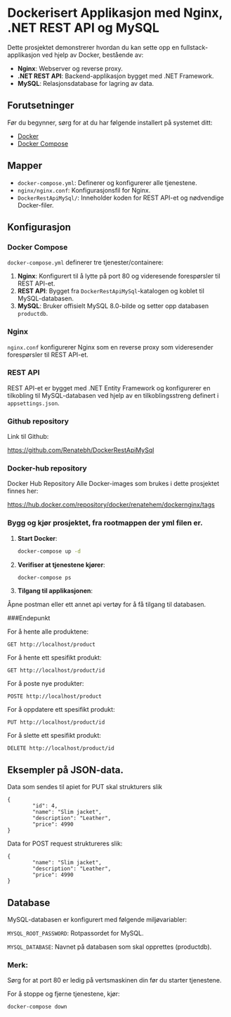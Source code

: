 ﻿# Dockerisert Applikasjon med Nginx, .NET REST API og MySQL

Dette prosjektet demonstrerer hvordan du kan sette opp en fullstack-applikasjon ved hjelp av Docker, bestående av:

- **Nginx**: Webserver og reverse proxy.
- **.NET REST API**: Backend-applikasjon bygget med .NET Framework.
- **MySQL**: Relasjonsdatabase for lagring av data.

## Forutsetninger

Før du begynner, sørg for at du har følgende installert på systemet ditt:

- [Docker](https://docs.docker.com/get-docker/)
- [Docker Compose](https://docs.docker.com/compose/install/)



## Mapper

- `docker-compose.yml`: Definerer og konfigurerer alle tjenestene.
- `nginx/nginx.conf`: Konfigurasjonsfil for Nginx.
- `DockerRestApiMySql/`: Inneholder koden for REST API-et og nødvendige Docker-filer.

## Konfigurasjon

### Docker Compose


`docker-compose.yml` definerer tre tjenester/containere:

1. **Nginx**: Konfigurert til å lytte på port 80 og videresende forespørsler til REST API-et.
2. **REST API**: Bygget fra `DockerRestApiMySql`-katalogen og koblet til MySQL-databasen.
3. **MySQL**: Bruker offisielt MySQL 8.0-bilde og setter opp databasen `productdb`.

### Nginx

`nginx.conf` konfigurerer Nginx som en reverse proxy som videresender forespørsler til REST API-et.

### REST API

REST API-et er bygget med .NET Entity Framework og konfigurerer en tilkobling til MySQL-databasen ved hjelp av en tilkoblingsstreng definert i `appsettings.json`.
### Github repository

Link til Github: 

https://github.com/Renatebh/DockerRestApiMySql

### Docker-hub repository

Docker Hub Repository
Alle Docker-images som brukes i dette prosjektet finnes her:

https://hub.docker.com/repository/docker/renatehem/dockernginx/tags


### Bygg og kjør prosjektet, fra rootmappen der yml filen er.

1. **Start Docker**:

   ```bash
   docker-compose up -d
2. **Verifiser at tjenestene kjører**:

   ```bash
   docker-compose ps
3. **Tilgang til applikasjonen**:

Åpne postman eller ett annet api vertøy for å få tilgang til databasen.

###Endepunkt

For å hente alle produktene:
````
GET http://localhost/product
````
For å hente ett spesifikt produkt:
````
GET http://localhost/product/id
````
For å poste nye produkter:
````
POSTE http://localhost/product
````
For å oppdatere ett spesifikt produkt:
````
PUT http://localhost/product/id
````
For å slette ett spesifikt produkt:
````
DELETE http://localhost/product/id
````
## Eksempler på JSON-data.
Data som sendes til apiet for PUT skal strukturers slik
````json:
{
        "id": 4,
        "name": "Slim jacket",
        "description": "Leather",
        "price": 4990
}
````
Data for POST request struktureres slik:
````json: 
{
        "name": "Slim jacket",
        "description": "Leather",
        "price": 4990
}
````
## Database
MySQL-databasen er konfigurert med følgende miljøvariabler:

`MYSQL_ROOT_PASSWORD`: Rotpassordet for MySQL.

`MYSQL_DATABASE`: Navnet på databasen som skal opprettes (productdb).

### Merk:
Sørg for at port 80 er ledig på vertsmaskinen din før du starter tjenestene.

For å stoppe og fjerne tjenestene, kjør:

````bash
docker-compose down
````



 
